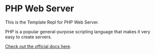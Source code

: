 # PHP Web Server

This is the Template Repl for PHP Web Server.

PHP is a popular general-purpose scripting language that makes it very easy to create servers.

[Check out the official docs here](https://www.php.net/docs.php).